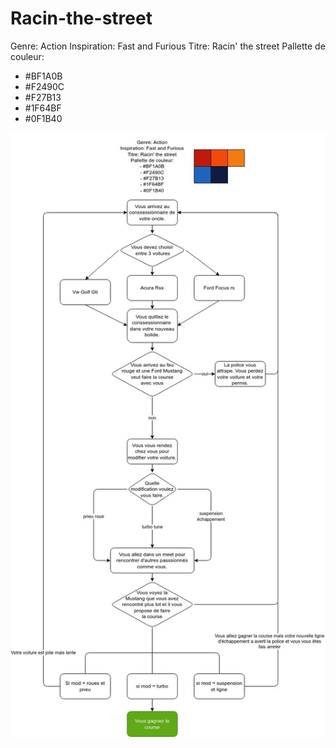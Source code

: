 # Racin-the-street

Genre: Action
Inspiration: Fast and Furious
Titre: Racin' the street
Pallette de couleur:
- #BF1A0B
- #F2490C
- #F27B13
- #1F64BF
- #0F1B40

<img src="assets/Labelle_Matis_vous-etes-le-heros_582-324MO/images/labelle_matis_ps1.1 (1).jpg">
